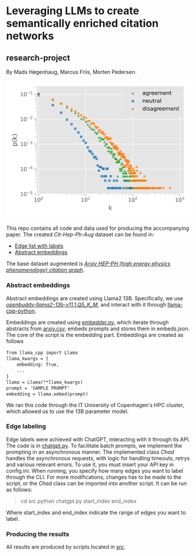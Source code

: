 # Leveraging LLMs to create semantically enriched citation networks
## research-project

By Mads Høgenhaug, Marcus Friis, Morten Pedersen.

<img src="figs/mlg-in-degree.svg" width="500">

This repo contains all code and data used for producing the accompanying paper. The created *Cit-Hep-Ph-Aug* dataset can be found in:
* [Edge list with labels](data/Cit-HEP-PH-Aug.txt)
* [Abstract embeddings](<https://www.mediafire.com/file/im0jf93tdihemrg/combined_data.rar/file>)

The base dataset augmented is *[Arxiv HEP-PH (high energy physics phenomenology) citation graph](https://snap.stanford.edu/data/cit-HepPh.html)*.

### Abstract embeddings

Abstract embeddings are created using Llama2 13B. Specifically, we use *[openbuddy-llama2-13b-v11.1.Q5_K_M](https://huggingface.co/TheBloke/OpenBuddy-Llama2-13B-v11.1-GGUF)*, and interact with it through [llama-cpp-python](https://github.com/abetlen/llama-cpp-python). 

Embeddings are created using [embedder.py](src/embedder.py), which iterate through abstracts from [arxiv.csv](data/arxiv.csv), embeds prompts and stores them in embeds.json. The core of the script is the embedding part. Embeddings are created as follows
```
from llama_cpp import Llama
llama_kwargs = {
    embedding: True,
    ...
}
llama = Llama(**llama_kwargs)
prompt = 'SAMPLE PROMPT'
embedding = llama.embed(prompt)
```

We ran this code through the IT University of Copenhagen's HPC cluster, which allowed us to use the 13B parameter model.

### Edge labeling

Edge labels were achieved with ChatGPT, interacting with it through its API. The code is in [chatgpt.py](src/chatgpt.py). To facilitate batch prompts, we implement the prompting in an asynchronous manner. The implemented class *Chad* handles the asynchronous requests, with logic for handling timeouts, retrys and various relevant errors. To use it, you must insert your API key in config.ini. When running, you specify how many edges you want to label through the CLI. For more modifications, changes has to be made to the script, or the *Chad* class can be imported into another script. It can be run as follows:
> cd src
> python chatgpt.py start_index end_index

Where start_index and end_index indicate the range of edges you want to label. 

### Producing the results

All results are produced by scripts located in [src](src).
